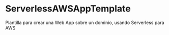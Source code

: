 # ServerlessAWSAppTemplate
Plantilla para crear una Web App sobre un dominio, usando Serverless para AWS
